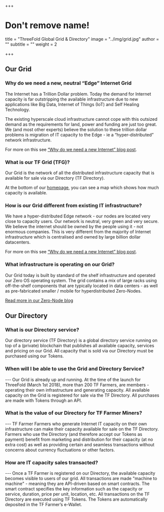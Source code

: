 +++
# Don't remove name!
title = "ThreeFold Global Grid & Directory"
image = "../img/grid.jpg"
author = ""
subtitle = ""
weight = 2

+++


## Our Grid

### Why do we need a new, neutral “Edge” Internet Grid

The Internet has a Trillion Dollar problem. Today the demand for Internet capacity is far outstripping the available infrastructure due to new applications like Big Data, Internet of Things (IoT) and Self Healing Technology.

The existing hyperscale cloud infrastructure cannot cope with this outsized demand as the requirements for land, power and funding are just too great. We (and most other experts) believe the solution to these trillion dollar problems is migration of IT capacity to the Edge - ie a “hyper-distributed” network infrastructure.

For more on this see [“Why do we need a new Internet” blog post](/information/need-for-new-neutral-internet/).

### What is our TF Grid (TFG)?

Our Grid is the network of all the distributed infrastructure capacity that is available for sale via our Directory (TF Directory).

At the bottom of our [homepage](www.threefoldtoken.com),  you can see a  map which shows how much capacity is available.

### How is our Grid different from existing IT infrastructure?

We have a hyper-distributed Edge network -  our nodes are located  very close to capacity users. Our network is neutral,  very  green and very secure.  We believe the internet should be owned by the people using it - not enormous companies. This is very different from the majority of Internet infrastructure which is centralised and owned by large billion dollar datacenters.

For more on this see [“Why do we need a new Internet” blog post](/information/need-for-new-neutral-internet/).

### What infrastructure is operating on our Grid?

Our Grid today is built by standard of the shelf infrastructure and operated our Zero OS operating system.  The grid contains a mix of large racks using off-the-shelf components that are typically located in data centers - as well as  pre-fabricated smaller / mobile  for hyperdistributed Zero-Nodes.

[Read more in our Zero-Node blog](/information/magical-zero-node/)

## Our Directory

### What is our Directory service?

Our directory service (TF Directory) is a global directory service running on top of a (private) blockchain that publishes all available capacity, services and pricing on our Grid. All capacity that is sold via our Directory must be purchased using our Tokens.

### When will I be able to use the Grid and Directory Service?

--- Our Grid is already up and running. At the time of the launch for ThreeFold (March 1st 2018), more than 200 TF Farmers, are members - operating their own infrastructure and generating capacity. All available capacity on the Grid is registered for sale via the TF Directory. All purchases are made with Tokens through an API.

### What is the value of our Directory for TF Farmer Miners?

--- TF Farmer Farmers who generate Internet IT capacity on their own infrastructure can make their capacity available for sale on the TF Directory.  Farmers who use the Directory (and therefore accept our Tokens as payment) benefit from marketing and distribution for their capacity (at no extra cost) as well as providing certain and seamless transactions without concerns about currency fluctuations or other factors.

### How are IT capacity sales transacted?

--- Once a TF Farmer is registered on our Directory, the available capacity becomes visible to users of our grid. All transactions are made "machine to machine" - meaning they are API-driven based on smart contracts. The smart contract specifies the key information such as the capacity or service, duration, price per unit, location, etc.  All transactions on the TF Directory are executed using TF Tokens.  The Tokens are automatically deposited in the TF Farmer’s e-Wallet.
